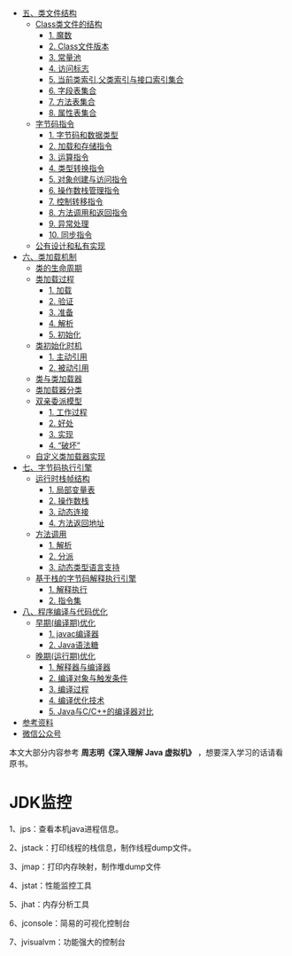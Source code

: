 <!-- GFM-TOC -->
* [五、类文件结构](#五类文件结构)
  * [Class类文件的结构](#Class类文件的结构)
    * [1. 魔数](#1-魔数)
    * [2. Class文件版本](#2-Class文件版本)
    * [3. 常量池](#3-常量池)
    * [4. 访问标志](#4-访问标志)
    * [5. 当前类索引,父类索引与接口索引集合](#5-当前类索引父类索引与接口索引集合)
    * [6. 字段表集合](#6-字段表集合)
    * [7. 方法表集合](#7-方法表集合)
    * [8. 属性表集合](#8-属性表集合)
  * [字节码指令](#字节码指令)
    * [1. 字节码和数据类型](#1-字节码和数据类型)
    * [2. 加载和存储指令](#2-加载和存储指令)
    * [3. 运算指令](#3-运算指令)
    * [4. 类型转换指令](#4-类型转换指令)
    * [5. 对象创建与访问指令](#5-对象创建与访问指令)
    * [6. 操作数栈管理指令](#6-操作数栈管理指令)
    * [7. 控制转移指令](#7-控制转移指令)
    * [8. 方法调用和返回指令](#8-方法调用和返回指令)
    * [9. 异常处理](#9-异常处理)
    * [10. 同步指令](#10-同步指令)
  * [公有设计和私有实现](#公有设计和私有实现)
* [六、类加载机制](#六类加载机制)
  * [类的生命周期](#类的生命周期)
  * [类加载过程](#类加载过程)
    * [1. 加载](#1-加载)
    * [2. 验证](#2-验证)
    * [3. 准备](#3-准备)
    * [4. 解析](#4-解析)
    * [5. 初始化](#5-初始化)
  * [类初始化时机](#类初始化时机)
    * [1. 主动引用](#1-主动引用)
    * [2. 被动引用](#2-被动引用)
  * [类与类加载器](#类与类加载器)
  * [类加载器分类](#类加载器分类)
  * [双亲委派模型](#双亲委派模型)
    * [1. 工作过程](#1-工作过程)
    * [2. 好处](#2-好处)
    * [3. 实现](#3-实现)
    * [4. “破坏”](#4-破坏)
  * [自定义类加载器实现](#自定义类加载器实现)
* [七、字节码执行引擎](#七字节码执行引擎)
  * [运行时栈帧结构](#运行时栈帧结构)
    * [1. 局部变量表](#1-局部变量表)
    * [2. 操作数栈](#2-操作数栈)
    * [3. 动态连接](#3-动态连接)
    * [4. 方法返回地址](#4-方法返回地址)
  * [方法调用](#方法调用)
    * [1. 解析](#1-解析)
    * [2. 分派](#2-分派)
    * [3. 动态类型语言支持](#3-动态类型语言支持)
  * [基于栈的字节码解释执行引擎](#基于栈的字节码解释执行引擎)
    * [1. 解释执行](#1-解释执行)
    * [2. 指令集](#2-指令集)
* [八、程序编译与代码优化](#八程序编译与代码优化)
  * [早期(编译期)优化](#早期编译期优化)
    * [1. javac编译器](#1-javac编译器)
    * [2. Java语法糖](#2-Java语法糖)
  * [晚期(运行期)优化](#晚期运行期优化)
    * [1. 解释器与编译器](#1-解释器与编译器)
    * [2. 编译对象与触发条件](#2-编译对象与触发条件)
    * [3. 编译过程](#3-编译过程)
    * [4. 编译优化技术](#4-编译优化技术)
    * [5. Java与C/C++的编译器对比](#5-Java与CC的编译器对比)
* [参考资料](#参考资料)
* [微信公众号](#微信公众号)

<!-- GFM-TOC -->


本文大部分内容参考  **周志明《深入理解 Java 虚拟机》** ，想要深入学习的话请看原书。

# JDK监控



1、jps：查看本机java进程信息。

2、jstack：打印线程的栈信息，制作线程dump文件。

3、jmap：打印内存映射，制作堆dump文件

4、jstat：性能监控工具

5、jhat：内存分析工具

6、jconsole：简易的可视化控制台

7、jvisualvm：功能强大的控制台
